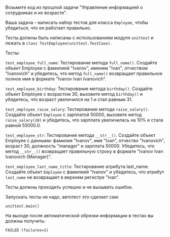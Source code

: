Возьмите код из прошлой задачи "Управление информацией о сотрудниках и их возрасте".

Ваша задача - написать набор тестов для класса `Employee`, чтобы убедиться, что он работает правильно.

Тесты должны быть написаны с использованием модуля `unittest` и лежать в `class TestEmployee(unittest.TestCase)`.

Тесты:

`test_employee_full_name`: Тестирование метода `full_name()`. Создайте объект Employee с фамилией "Ivanov", именем "Ivan", отчеством "Ivanovich" и убедитесь, что метод `full_name()` возвращает правильное полное имя в формате "Ivanov Ivan Ivanovich".

`test_employee_birthday`: Тестирование метода `birthday()`. Создайте объект Employee с возрастом 30, вызовите метод `birthday()` и убедитесь, что возраст увеличился на 1 и стал равным 31.

`test_employee_raise_salary`: Тестирование метода `raise_salary()`. Создайте объект `Employee` с зарплатой 50000, вызовите метод `raise_salary(10)` и убедитесь, что зарплата увеличилась на 10% и стала равной 55000.0.

`test_employee_str`: Тестирование метода `__str__()`. Создайте объект Employee с данными: фамилия "Ivanov", имя "Ivan", отчество "Ivanovich", возраст 30, должность "manager" и зарплата 50000. Убедитесь, что метод `__str__()` возвращает правильную строку в формате "Ivanov Ivan Ivanovich (Manager)".

`test_employee_last_name_title`: Тестирование атрибута last\_name. Создайте объект `Employee` с фамилией "Ivanov" и убедитесь, что атрибут `last_name` не возвращает в верхнем регистре "Ivan".

Тесты должны проходить успешно и не вызывать ошибок.

Запускать тесты не надо, автотест это сделает сам:

`unittest.main()`

На выходе после автоматической обрезки информации в тестах вы должны получить:

`FAILED (failures=1)`